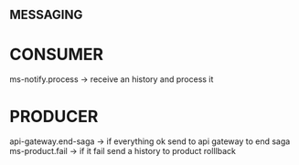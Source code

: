 ## MESSAGING

# CONSUMER
ms-notify.process -> receive an history and process it

# PRODUCER
api-gateway.end-saga -> if everything ok send to api gateway to end saga
ms-product.fail -> if it fail send a history to product rolllback
